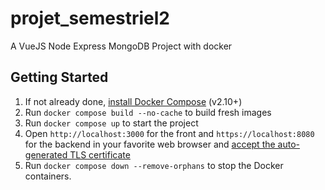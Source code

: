 # projet_semestriel2

A VueJS Node Express MongoDB Project with docker 

## Getting Started

1. If not already done, [install Docker Compose](https://docs.docker.com/compose/install/) (v2.10+)
2. Run `docker compose build --no-cache` to build fresh images
3. Run `docker compose up` to start the project
7. Open `http://localhost:3000` for the front and `https://localhost:8080` for the backend in your favorite web browser and [accept the auto-generated TLS certificate](https://stackoverflow.com/a/15076602/1352334)
8. Run `docker compose down --remove-orphans` to stop the Docker containers.
